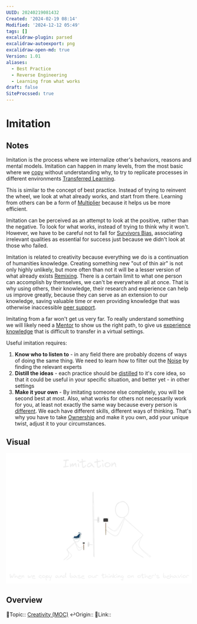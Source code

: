 ```yaml
---
UUID: 20240219081432
Created: '2024-02-19 08:14'
Modified: '2024-12-12 05:49'
tags: []
excalidraw-plugin: parsed
excalidraw-autoexport: png
excalidraw-open-md: true
Version: 1.01
aliases:
  - Best Practice
  - Reverse Engineering
  - Learning from what works
draft: false
SiteProcssed: true
---
```


# Imitation

## Notes

Imitation is the process where we internalize other's behaviors, reasons and mental models. Imitation can happen in many levels, from the most basic where we [copy](/notes/mirroring.md) without understanding why, to try to replicate processes in different environments [Transferred Learning](/notes/transferred-learning.md).

This is similar to the concept of best practice. Instead of trying to reinvent the wheel, we look at what already works, and start from there. Learning from others can be a form of [Multiplier](/notes/multiplier.md) because it helps us be more efficient.

Imitation can be perceived as an attempt to look at the positive, rather than the negative. To look for what works, instead of trying to think why it won't. However, we have to be careful not to fall for [Survivors Bias](/notes/survivors-bias.md), associating irrelevant qualities as essential for success just because we didn't look at those who failed.

Imitation is related to creativity because everything we do is a continuation of humanities knowledge. Creating something new "out of thin air" is not only highly unlikely, but more often than not it will be a lesser version of what already exists [Remixing](/notes/remixing.md). There is a certain limit to what one person can accomplish by themselves, we can't be everywhere all at once. That is why using others, their knowledge, their research and experience can help us improve greatly, because they can serve as an extension to our knowledge, saving valuable time or even providing knowledge that was otherwise inaccessible [peer support](/notes/peer-support.md).

Imitating from a far won't get us very far. To really understand something we will likely need a [Mentor](/notes/mentor.md) to show us the right path, to give us [experience knowledge](/notes/experience-knowledge.md) that is difficult to transfer in a virtual settings.

Useful imitation requires:
1. **Know who to listen to** - in any field there are probably dozens of ways of doing the same thing. We need to learn how to filter out the [Noise](/notes/noise.md) by finding the relevant experts
2. **Distill the ideas** - each practice should be [distilled](/notes/distillment.md) to it's core idea, so that it could be useful in your specific situation, and better yet - in other settings
3. **Make it your own** - By imitating someone else completely, you will be second best at most. Also, what works for others not necessarily work for you, at least not exactly the same way because every person is [different](/notes/diversity.md). We each have different skills, different ways of thinking. That's why you have to take [Ownership](/notes/ownership.md) and make it you own, add your unique twist, adjust it to your circumstances.

## Visual

![Imitation.webp](/notes/imitation.webp)

## Overview
🔼Topic:: [Creativity (MOC)](/mocs/creativity-moc.md)
↩️Origin::
🔗Link::

